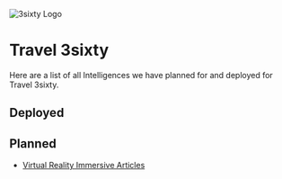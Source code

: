 ![3sixty Logo](Assets/3sixty.png)

# Travel 3sixty

Here are a list of all Intelligences we have planned for and deployed for Travel 3sixty.

## Deployed


## Planned

* [Virtual Reality Immersive Articles](VRArticles.md)
